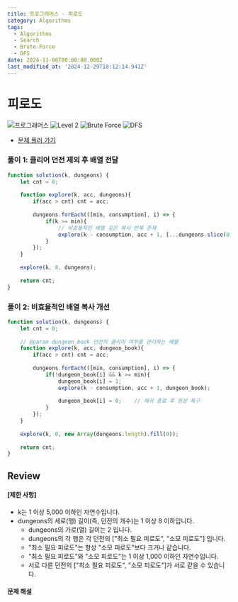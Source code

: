 ```yaml
---
title: 프로그래머스 - 피로도
category: Algorithms
tags:
  - Algorithms
  - Search
  - Brute-Force
  - DFS
date: 2024-11-06T00:00:00.000Z
last_modified_at: '2024-12-29T18:12:14.941Z'
---
```


# 피로도

<img src="https://img.shields.io/badge/-프로그래머스-1e2a3c" alt="프로그래머스"/> <img src="https://img.shields.io/badge/-Level 2-green" alt="Level 2"/> <img src="https://img.shields.io/badge/-Brute Force-midnightblue" alt="Brute Force"/> <img src="https://img.shields.io/badge/-DFS-crimson" alt="DFS"/> 

- [문제 풀러 가기](https://school.programmers.co.kr/learn/courses/30/lessons/87946)

### 풀이 1: 클리어 던전 제외 후 배열 전달

```js
function solution(k, dungeons) {    
    let cnt = 0; 
    
    function explore(k, acc, dungeons){
        if(acc > cnt) cnt = acc;
        
        dungeons.forEach(([min, consumption], i) => {
            if(k >= min){
                // 비효율적인 배열 깊은 복사 반복 존재 
                explore(k - consumption, acc + 1, [...dungeons.slice(0, i), ...dungeons.slice(i+1)]);
            }
        });
    }
    
    explore(k, 0, dungeons);
    
    return cnt;
}
```

### 풀이 2: 비효율적인 배열 복사 개선

```js
function solution(k, dungeons) {    
    let cnt = 0; 
    
    // @param dungeon_book 던전의 클리어 여부를 관리하는 배열
    function explore(k, acc, dungeon_book){
        if(acc > cnt) cnt = acc;
        
        dungeons.forEach(([min, consumption], i) => {
            if(!dungeon_book[i] && k >= min){
                dungeon_book[i] = 1;
                explore(k - consumption, acc + 1, dungeon_book);
                
                dungeon_book[i] = 0;    // 재귀 종료 후 원상 복구
            }
        });
    }
    
    explore(k, 0, new Array(dungeons.length).fill(0));
    
    return cnt;
}
```

## Review 
#### [제한 사항]

- k는 1 이상 5,000 이하인 자연수입니다.
- dungeons의 세로(행) 길이(즉, 던전의 개수)는 1 이상 8 이하입니다.
    - dungeons의 가로(열) 길이는 2 입니다.
    - dungeons의 각 행은 각 던전의 ["최소 필요 피로도", "소모 피로도"] 입니다.
    - "최소 필요 피로도"는 항상 "소모 피로도"보다 크거나 같습니다.
    - "최소 필요 피로도"와 "소모 피로도"는 1 이상 1,000 이하인 자연수입니다.
    - 서로 다른 던전의 ["최소 필요 피로도", "소모 피로도"]가 서로 같을 수 있습니다.

#### 문제 해설
